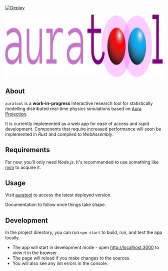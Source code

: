 [![Deploy](https://github.com/dwhinham/auratool/workflows/Deploy/badge.svg)](https://github.com/dwhinham/auratool/actions?query=workflow:Deploy)

<p align="center">
    <img width='640' height='200' src='src/assets/logo.svg'>
</p>

<a name='about'></a>
## About

`auratool` is a **work-in-progress** interactive research tool for statistically modelling distributed real-time physics simulations based on [Aura Projection].

It is currently implemented as a web app for ease of access and rapid development. Components that require increased performance will soon be implemented in *Rust* and compiled to *WebAssembly*.

<a name='requirements'></a>
## Requirements

For now, you'll only need *Node.js*. It's recommended to use something like [nvm] to acquire it.

## Usage

Visit [auratool] to access the latest deployed version.

Documentation to follow once things take shape.

## Development

In the project directory, you can run `npm start` to build, run, and test the app locally.

  * The app will start in development mode - open [http://localhost:3000] to view it in the browser.
  * The page will reload if you make changes to the sources.
  * You will also see any lint errors in the console.

[Aura Projection]: https://dl.acm.org/doi/10.1145/3306131.3317021
[nvm]: https://github.com/nvm-sh/nvm
[auratool]: https://dwhinham.github.io/auratool
[http://localhost:3000]: http://localhost:3000
